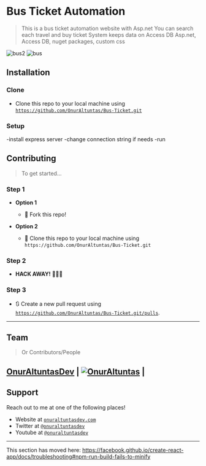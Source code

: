 
# Bus Ticket Automation

> This is a bus ticket automation website with Asp.net
> You can search each travel and buy ticket
> System keeps data on Access DB
> Asp.net, Access DB, nuget packages, custom css

![bus2](https://user-images.githubusercontent.com/53194850/91488031-60dd5a80-e8b7-11ea-895d-09a3e9f8329f.PNG)
![bus](https://user-images.githubusercontent.com/53194850/91488033-620e8780-e8b7-11ea-93cf-c8044d3351b1.PNG)


## Installation

### Clone

- Clone this repo to your local machine using <a href="https://github.com/OnurAltuntas/Bus-Ticket.git" target="_blank">`https://github.com/OnurAltuntas/Bus-Ticket.git`</a>

### Setup
-install express server
-change connection string if needs
-run

## Contributing

> To get started...

### Step 1

- **Option 1**
    - 🍴 Fork this repo!

- **Option 2**
    - 👯 Clone this repo to your local machine using `https://github.com/OnurAltuntas/Bus-Ticket.git`

### Step 2

- **HACK AWAY!** 🔨🔨🔨

### Step 3

- 🔃 Create a new pull request using <a href="https://github.com/OnurAltuntas/Bus-Ticket.git/pulls" target="_blank">`https://github.com/OnurAltuntas/Bus-Ticket.git/pulls`</a>.

---

## Team

> Or Contributors/People

 <a href="https://onuraltuntasdev.netlify.app/" target="_blank">**OnurAltuntasDev**</a> 
 | [![OnurAltuntas](https://avatars0.githubusercontent.com/u/53194850?s=460&u=88ff0b9c8fe41c908d3c9b7ff43eb00dba669e66&v=4)](https://onuraltuntasdev.netlify.app)  |
---

## Support

Reach out to me at one of the following places!

- Website at <a href="https://onuraltuntasdev.netlify.app/" target="_blank">`onuraltuntasdev.com`</a>
- Twitter at <a href="http://twitter.com/onuraltuntasdev" target="_blank">`@onuraltuntasdev`</a>
- Youtube at <a href="https://www.youtube.com/channel/UCalJQ45NyMzMvPqK5n0xYEA" target="_blank">`@onuraltuntasdev`</a>
---



This section has moved here: https://facebook.github.io/create-react-app/docs/troubleshooting#npm-run-build-fails-to-minify
